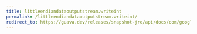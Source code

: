 ```yaml
---
title: littleendiandataoutputstream.writeint
permalink: /littleendiandataoutputstream.writeint/
redirect_to: https://guava.dev/releases/snapshot-jre/api/docs/com/google/common/io/LittleEndianDataOutputStream.html#writeInt-int-
---
```

